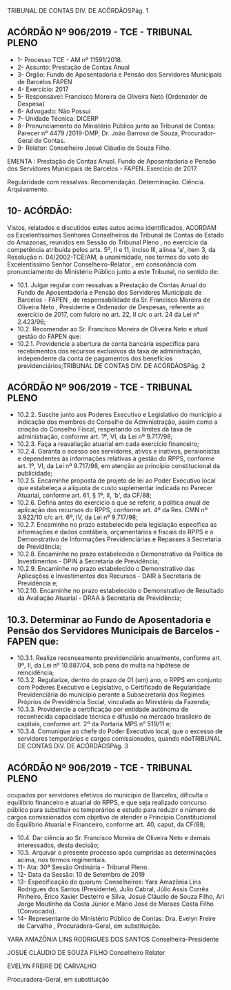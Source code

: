 TRIBUNAL DE CONTAS DIV. DE ACÓRDÃOSPág. 1

## ACÓRDÃO Nº 906/2019 - TCE - TRIBUNAL PLENO

- 1- Processo TCE - AM nº 11591/2018.
- 2- Assunto: Prestação de Contas Anual
- 3- Órgão: Fundo de Aposentadoria e Pensão dos Servidores Municipais de Barcelos  FAPEN
- 4- Exercício: 2017
- 5- Responsável: Francisco Moreira de Oliveira Neto (Ordenador de Despesa)
- 6- Advogado: Não Possui
- 7- Unidade Técnica: DICERP
- 8- Pronunciamento do Ministério Público junto ao Tribunal de Contas: Parecer nº 4479 /2019-DMP, Dr. João Barroso de Souza, Procurador-Geral de Contas.
- 9- Relator: Conselheiro Josué Cláudio de Souza Filho.

EMENTA : Prestação  de  Contas  Anual.  Fundo  de Aposentadoria e Pensão dos Servidores Municipais de Barcelos - FAPEN. Exercício de 2017.

Regularidade com ressalvas. Recomendação. Determinação. Ciência. Arquivamento.

## 10-  ACÓRDÃO:

Vistos, relatados e discutidos estes autos acima identificados, ACORDAM os Excelentíssimos Senhores Conselheiros do Tribunal de Contas do Estado do Amazonas, reunidos em Sessão do Tribunal Pleno , no exercício da competência atribuída pelos arts. 5º, II e 11, inciso III, alínea 'a', item 3, da Resolução n. 04/2002-TCE/AM, à unanimidade, nos termos do voto do Excelentíssimo Senhor Conselheiro-Relator , em consonância com pronunciamento do Ministério Público junto a este Tribunal, no sentido de:

- 10.1. Julgar regular com ressalvas a Prestação de Contas Anual do Fundo de Aposentadoria e Pensão dos Servidores Municipais de Barcelos - FAPEN , de responsabilidade da Sr. Francisco Moreira de Oliveira  Neto ,  Presidente  e  Ordenador  de  Despesas,  referente  ao exercício  de  2017,  com  fulcro  no  art.  22,  II  c/c  o  art.  24  da  Lei  n° 2.423/96;
- 10.2. Recomendar ao Sr.  Francisco  Moreira  de  Oliveira  Neto e  atual gestão do FAPEN que:
- 10.2.1. Providencie  a  abertura  de  conta  bancária  específica  para recebimentos dos recursos exclusivos da taxa de administração,  independente  da  conta  de  pagamentos  dos benefícios previdenciários;TRIBUNAL DE CONTAS DIV. DE ACÓRDÃOSPág. 2

## ACÓRDÃO Nº 906/2019 - TCE - TRIBUNAL PLENO

- 10.2.2. Suscite junto aos Poderes Executivo e Legislativo do município a indicação dos membros do Conselho de Administração, assim como a criação do Conselho Fiscal, respeitando os limites da taxa de administração, conforme art. 1º, VI, da Lei nº 9.717/98;
- 10.2.3. Faça a reavaliação atuarial em cada exercício financeiro;
- 10.2.4. Garanta o acesso aos servidores, ativos e inativos, pensionistas e  dependentes  às  informações  relativas  à  gestão  do  RPPS, conforme art. 1º, VI, da Lei nº 9.717/98, em atenção ao princípio constitucional da publicidade;
- 10.2.5. Encaminhe proposta de projeto de lei ao Poder Executivo local que  estabeleça  a  alíquota  de  custo  suplementar  indicada  no Parecer Atuarial, conforme art. 61, § 1º, II, 'b', da CF/88;
- 10.2.6. Defina antes do exercício a que se referir, a política anual de aplicação dos recursos do RPPS, conforme art. 4º da Res. CMN nº 3.922/10 c/c art. 6º, IV, da Lei nº 9.717/98;
- 10.2.7. Encaminhe no prazo estabelecido pela legislação específica as informações  e  dados  contábeis,  orçamentários  e  fiscais  do RPPS  e  o  Demonstrativo  de  Informações  Previdenciárias  e Repasses à Secretaria de Previdência;
- 10.2.8. Encaminhe no prazo estabelecido o Demonstrativo da Política de Investimentos - DPIN à Secretaria de Previdência;
- 10.2.9. Encaminhe no prazo estabelecido o Demonstrativo das Aplicações e Investimentos dos Recursos - DAIR à Secretaria de Previdência e;
- 10.2.10. Encaminhe no prazo estabelecido o Demonstrativo de Resultado  da  Avaliação  Atuarial  -  DRAA  à  Secretaria  de Previdência;

## 10.3. Determinar ao Fundo de Aposentadoria e Pensão dos Servidores Municipais de Barcelos - FAPEN que:

- 10.3.1. Realize  recenseamento  previdenciário  anualmente,  conforme art. 9º, II, da Lei nº 10.887/04, sob pena de multa na hipótese de reincidência;
- 10.3.2. Regularize,  dentro  do  prazo  de  01  (um)  ano,  o  RPPS  em conjunto com Poderes Executivo e Legislativo, o Certificado de Regularidade Previdenciária do município perante a Subsecretaria  dos  Regimes  Próprios  de  Previdência  Social, vinculada ao Ministério da Fazenda;
- 10.3.3. Providencie a certificação por entidade autônoma de reconhecida capacidade técnica e difusão no mercado brasileiro  de  capitais,  conforme  art.  2º  da  Portaria  MPS  n° 519/11 e;
- 10.3.4. Comunique ao chefe do Poder Executivo local, que o excesso de servidores temporários e cargos comissionados, quando nãoTRIBUNAL DE CONTAS DIV. DE ACÓRDÃOSPág. 3

## ACÓRDÃO Nº 906/2019 - TCE - TRIBUNAL PLENO

ocupados  por  servidores  efetivos  do  município  de  Barcelos, dificulta o equilíbrio financeiro e atuarial do RPPS, e que seja realizado  concurso  público  para  substituir  os  temporários  e estudo para reduzir o número de cargos comissionados com objetivo  de  atender  o  Princípio  Constitucional  do  Equilíbrio Atuarial e Financeiro, conforme art. 40, caput, da CF/88;

- 10.4. Dar  ciência ao Sr.  Francisco  Moreira  de  Oliveira  Neto e  demais interessados, desta decisão;
- 10.5. Arquivar o  presente  processo  após  cumpridas  as  determinações acima, nos termos regimentais.
- 11-  Ata: 30ª Sessão Ordinária - Tribunal Pleno.
- 12-  Data da Sessão: 10 de Setembro de 2019
- 13-  Especificação do quorum: Conselheiros: Yara Amazônia Lins Rodrigues dos Santos (Presidente), Julio Cabral, Júlio Assis Corrêa Pinheiro, Érico Xavier Desterro e Silva, Josué Cláudio de Souza Filho, Ari Jorge Moutinho da Costa Júnior e Mário José de Moraes Costa Filho (Convocado).
- 14-  Representante do Ministério Público de Contas: Dra. Evelyn Freire de Carvalho , Procuradora-Geral, em substituição.

YARA AMAZÔNIA LINS RODRIGUES DOS SANTOS Conselheira-Presidente

JOSUÉ CLÁUDIO DE SOUZA FILHO Conselheiro Relator

EVELYN FREIRE DE CARVALHO

Procuradora-Geral, em substituição